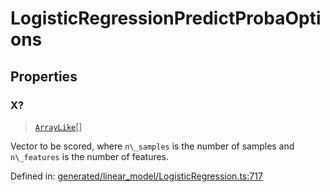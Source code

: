 # LogisticRegressionPredictProbaOptions

## Properties

### X?

> [`ArrayLike`](../types/ArrayLike.md)[]

Vector to be scored, where `n\_samples` is the number of samples and `n\_features` is the number of features.

Defined in:  [generated/linear\_model/LogisticRegression.ts:717](https://github.com/transitive-bullshit/scikit-learn-ts/blob/b59c1ff/packages/sklearn/src/generated/linear_model/LogisticRegression.ts#L717)
